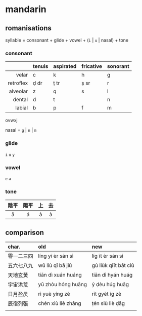 # mandarin

## romanisations

syllable = consonant + glide + vowel + (`i` | `u` | nasal) + tone

### consonant

|           | tenuis | aspirated | fricative | sonorant |
| --------: | :----- | :-------- | :-------- | :------- |
|     velar | c      | k         | h         | g        |
| retroflex | ḍ dr   | ṭ tr      | ṣ sr      | r        |
|  alveolar | z      | q         | s         | l        |
|    dental | d      | t         |           | n        |
|    labial | b      | p         | f         | m        |

ovwxj

nasal = `g` | `n` | `m`

### glide

`i` `u` `y`

### vowel

`e` `a`

### tone

| 陰平  | 陽平  |  上   |  去   |
| :---: | :---: | :---: | :---: |
|   ā   |   á   |   ả   |   à   |

## comparison

| char.      | old                | new                  |
| :--------- | :----------------- | :------------------- |
| 零一二三四 | líng yī èr sān sì  | líg īt èr sān sì     |
| 五六七八九 | wǔ liù qī bā jiǔ   | gủ liùk qiīt bāt ciủ |
| 天地玄黃   | tiān dì xuán huáng | tiān dì hyán huág    |
| 宇宙洪荒   | yǔ zhòu hóng huāng | ỷ ḍèu húg huāg       |
| 日月盈昃   | rì yuè yíng zè     | rìt gyèt íg zè       |
| 辰宿列張   | chén xiù liè zhāng | ṭén siù liè ḍāg      |
|            |                    |                      |
